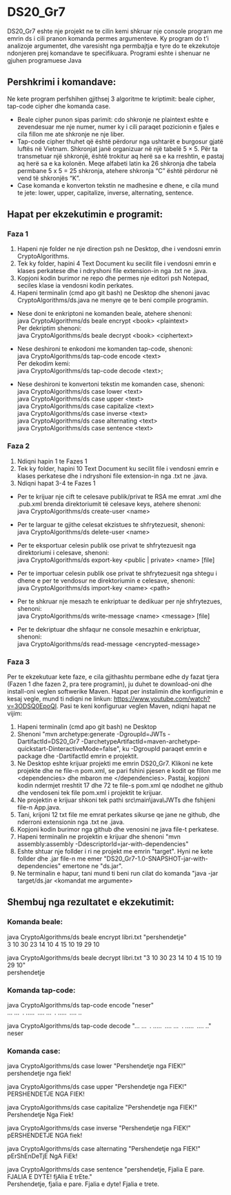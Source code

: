 # DS20_Gr7

DS20_Gr7 eshte nje projekt ne te cilin kemi shkruar nje console program me emrin ds i cili pranon komanda permes
argumenteve. Ky program do t’i analizoje argumentet, dhe varesisht nga permbajtja e tyre do te
ekzekutoje ndonjeren prej komandave te specifikuara.
Programi eshte i shenuar ne gjuhen programuese Java

## Pershkrimi i komandave:

 Ne kete program perfshihen gjithsej 3 algoritme te kriptimit: beale cipher, tap-code cipher dhe komanda case.
- Beale cipher punon sipas parimit: cdo shkronje ne plaintext eshte e zevendesuar me nje numer, numer ky i cili paraqet pozicionin e fjales e cila fillon me ate shkronje ne nje liber.
- Tap-code cipher thuhet që është përdorur nga ushtarët e burgosur gjatë luftës në Vietnam. 
 Shkronjat janë organizuar në një tabelë 5 × 5. Për ta transmetuar një shkronjë, është trokitur aq herë sa e ka rreshtin,
 e pastaj aq herë sa e ka kolonën. Meqe alfabeti latin ka 26 shkronja dhe tabela permbane 5 x 5 = 25 shkronja, atehere shkronja “C” është përdorur në vend të shkronjës “K”.
- Case komanda e konverton tekstin ne madhesine e dhene, e cila mund te jete: lower, upper, capitalize, inverse, alternating, sentence.

## Hapat per ekzekutimin e programit:
### Faza 1

1. Hapeni nje folder ne nje direction psh ne Desktop, dhe i vendosni emrin CryptoAlgorithms.
2. Tek ky folder, hapini 4 Text Document ku secilit file i vendosni emrin e klases perkatese dhe i ndryshoni file extension-in nga .txt ne .java.
3. Kopjoni kodin burimor ne repo dhe permes nje editori psh Notepad, seciles klase ia vendosni kodin perkates.
4. Hapeni terminalin (cmd apo git bash) ne Desktop dhe shenoni javac CryptoAlgorithms/ds.java ne menyre qe te beni compile programin.

- Nese doni te enkriptoni ne komanden beale, atehere shenoni:\
 java CryptoAlgorithms/ds beale encrypt &lt;book> &lt;plaintext>\
 Per dekriptim shenoni:\
 java CryptoAlgorithms/ds beale decrypt &lt;book> &lt;ciphertext>

- Nese deshironi te enkodoni me komanden tap-code, shenoni:\
 java CryptoAlgorithms/ds tap-code encode &lt;text>\
 Per dekodim kemi:\
 java CryptoAlgorithms/ds tap-code decode &lt;text>;

- Nese deshironi te konvertoni tekstin me komanden case, shenoni:\
 java CryptoAlgorithms/ds case lower &lt;text>\
 java CryptoAlgorithms/ds case upper &lt;text>\
 java CryptoAlgorithms/ds case capitalize &lt;text>\
 java CryptoAlgorithms/ds case inverse &lt;text>\
 java CryptoAlgorithms/ds case alternating &lt;text>\
 java CryptoAlgorithms/ds case sentence &lt;text>
 
 ### Faza 2
 
 1. Ndiqni hapin 1 te Fazes 1
 2. Tek ky folder, hapini 10 Text Document ku secilit file i vendosni emrin e klases perkatese dhe i ndryshoni file extension-in   nga .txt ne .java.
 3. Ndiqni hapat 3-4 te Fazes 1
 
 - Per te krijuar nje cift te celesave publik/privat te RSA me emrat <name>.xml dhe <name>.pub.xml brenda
direktoriumit të celesave keys, atehere shenoni:\
 java CryptoAlgorithms/ds create-user &lt;name>
 
 - Per te larguar te gjithe celesat ekzistues te shfrytezuesit, shenoni:\
 java CryptoAlgorithms/ds delete-user &lt;name>
 
 - Per te eksportuar celesin publik ose privat te shfrytezuesit nga direktoriumi i celesave, shenoni:\
 java CryptoAlgorithms/ds export-key &lt;public | private> &lt;name> [file]
 
 - Per te importuar celesin publik ose privat te shfrytezuesit nga shtegu i dhene e per te vendosur ne direktoriumin
e celesave, shenoni:\
java CryptoAlgorithms/ds import-key &lt;name> &lt;path> 

- Per te shkruar nje mesazh te enkriptuar te dedikuar per nje shfrytezues, shenoni:\
java CryptoAlgorithms/ds write-message &lt;name> &lt;message> [file]

- Per te dekriptuar dhe shfaqur ne console mesazhin e enkriptuar, shenoni:\
java CryptoAlgorithms/ds read-message &lt;encrypted-message>

### Faza 3

Per te ekzekutuar kete faze, e cila gjithashtu permbane edhe dy fazat tjera (Fazen 1 dhe fazen 2, pra tere programin), ju duhet te download-oni dhe install-oni veglen softwerike Maven.
Hapat per instalimin dhe konfigurimin e kesaj vegle, mund ti ndiqni ne linkun: https://www.youtube.com/watch?v=3ODSQ0EpoQI.
Pasi te keni konfiguruar veglen Maven, ndiqni hapat ne vijim:
1. Hapeni terminalin (cmd apo git bash) ne Desktop
2. Shenoni "mvn archetype:generate -DgroupId=JWTs -DartifactId=DS20_Gr7 -DarchetypeArtifactId=maven-archetype-quickstart-DinteractiveMode=false", ku -DgroupId paraqet emrin e package dhe -DartifactId emrin e projektit.
3. Ne Desktop eshte krijuar projekti me emrin DS20_Gr7. Klikoni ne kete projekte dhe ne file-n pom.xml, se pari fshini pjesen e kodit qe fillon me &lt;dependencies> dhe mbaron me &lt;/dependencies>. Pastaj, kopjoni kodin ndermjet rreshtit 17 dhe 72 te file-s pom.xml qe ndodhet ne github dhe vendoseni tek file pom.xml i projektit te krijuar.
4. Ne projektin e krijuar shkoni tek pathi src\main\java\JWTs dhe fshijeni file-n App.java.
5. Tani, krijoni 12 txt file me emrat perkates sikurse qe jane ne github, dhe nderroni extensionin nga .txt ne .java.
6. Kopjoni kodin burimor nga github dhe venosini ne java file-t perkatese.
7. Hapeni terminalin ne projektin e krijuar dhe shenoni "mvn assembly:assembly -DdescriptorId=jar-with-dependencies"
8. Eshte shtuar nje follder i ri ne projekt me emrin "target". Hyni ne kete follder dhe .jar file-n me emer "DS20_Gr7-1.0-SNAPSHOT-jar-with-dependencies" emertone ne "ds.jar".
9. Ne terminalin e hapur, tani mund ti beni run cilat do komanda "java -jar target/ds.jar &lt;komandat me argumente>

## Shembuj nga rezultatet e ekzekutimit:
### Komanda beale:

java CryptoAlgorithms/ds beale encrypt libri.txt "pershendetje"\
3 10 30 23 14 10 4 15 10 19 29 10

java CryptoAlgorithms/ds beale decrypt libri.txt "3 10 30 23 14 10 4 15 10 19 29 10"\
pershendetje

### Komanda tap-code:

java CryptoAlgorithms/ds tap-code encode "neser"\
... ...&ensp;. .....&ensp;.... ...&ensp;. .....&ensp;.... ..

java CryptoAlgorithms/ds tap-code decode "... ...&ensp;. .....&ensp;.... ...&ensp;. .....&ensp;.... .."\
neser

### Komanda case:

java CryptoAlgorithms/ds case lower "Pershendetje nga FIEK!"\
pershendetje nga fiek!

java CryptoAlgorithms/ds case upper "Pershendetje nga FIEK!"\
PERSHENDETJE NGA FIEK!

java CryptoAlgorithms/ds case capitalize "Pershendetje nga FIEK!"\
Pershendetje Nga Fiek!

java CryptoAlgorithms/ds case inverse "Pershendetje nga FIEK!"\
pERSHENDETJE NGA fiek!

java CryptoAlgorithms/ds case alternating "Pershendetje nga FIEK!"\
pErShEnDeTjE NgA FiEk!

java CryptoAlgorithms/ds case sentence "pershendetje, Fjalia E pare. FJALIA E DYTE! fjAlia E trEte."\
Pershendetje, fjalia e pare. Fjalia e dyte! Fjalia e trete.
